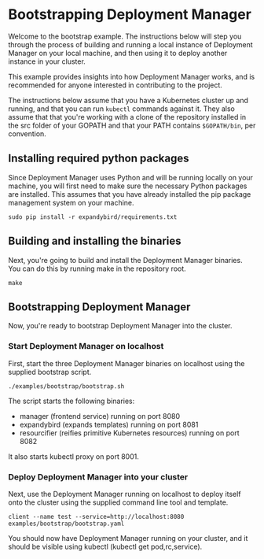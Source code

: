# Bootstrapping Deployment Manager

Welcome to the bootstrap example. The instructions below will step you through
the process of building and running a local instance of Deployment Manager on
your local machine, and then using it to deploy another instance in your cluster.

This example provides insights into how Deployment Manager works, and is
recommended for anyone interested in contributing to the project.

The instructions below assume that you have a Kubernetes cluster up and running,
and that you can run `kubectl` commands against it. They also assume that that
you're working with a clone of the repository installed in the src folder of your 
GOPATH and that your PATH contains `$GOPATH/bin`, per convention.

## Installing required python packages

Since Deployment Manager uses Python and will be running locally on your
machine, you will first need to make sure the necessary Python packages are
installed. This assumes that you have already installed the pip package
management system on your machine.

```
sudo pip install -r expandybird/requirements.txt
```

## Building and installing the binaries

Next, you're going to build and install the Deployment Manager binaries. You can
do this by running make in the repository root.

```
make
```

## Bootstrapping Deployment Manager

Now, you're ready to bootstrap Deployment Manager into the cluster.

### Start Deployment Manager on localhost

First, start the three Deployment Manager binaries on localhost using the supplied
bootstrap script.

```
./examples/bootstrap/bootstrap.sh
```

The script starts the following binaries:
* manager (frontend service) running on port 8080
* expandybird (expands templates) running on port 8081
* resourcifier (reifies primitive Kubernetes resources) running on port 8082

It also starts kubectl proxy on port 8001.

### Deploy Deployment Manager into your cluster

Next, use the Deployment Manager running on localhost to deploy itself onto the
cluster using the supplied command line tool and template.

```
client --name test --service=http://localhost:8080 examples/bootstrap/bootstrap.yaml
```

You should now have Deployment Manager running on your cluster, and it should be
visible using kubectl (kubectl get pod,rc,service).


